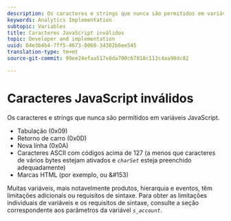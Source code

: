 ```yaml
---
description: Os caracteres e strings que nunca são permitidos em variáveis JavaScript.
keywords: Analytics Implementation
subtopic: Variables
title: Caracteres JavaScript inválidos
topic: Developer and implementation
uuid: 04e3b4b4-7ff5-4673-8060-34302b6ee545
translation-type: tm+mt
source-git-commit: 99ee24efaa517e8da700c67818c111c4aa90dc02

---
```



# Caracteres JavaScript inválidos

Os caracteres e strings que nunca são permitidos em variáveis JavaScript.

* Tabulação (0x09)
* Retorno de carro (0x0D)
* Nova linha (0x0A)
* Caracteres ASCII com códigos acima de 127 (a menos que caracteres de vários bytes estejam ativados e *`charSet`* esteja preenchido adequadamente)
* Marcas HTML (por exemplo, <b></b> ou &amp;#153)

Muitas variáveis, mais notavelmente produtos, hierarquia e eventos, têm limitações adicionais ou requisitos de sintaxe. Para obter as limitações individuais de variáveis e os requisitos de sintaxe, consulte a seção correspondente aos parâmetros da variável *`s_account`*.
